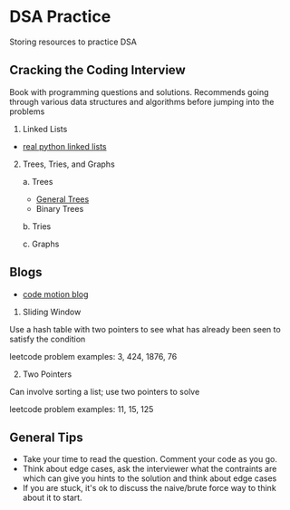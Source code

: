 # DSA Practice

Storing resources to practice DSA

## Cracking the Coding Interview

Book with programming questions and solutions. Recommends going through various data structures and algorithms before jumping into the problems

1. Linked Lists

- [real python linked lists](https://realpython.com/linked-lists-python/)

2. Trees, Tries, and Graphs

    a. Trees
    - [General Trees](https://www.youtube.com/watch?v=4r_XR9fUPhQ)
    - Binary Trees

    b. Tries

    c. Graphs

## Blogs

- [code motion blog](https://www.blog.codeinmotion.io/p/leetcode-patterns)

1. Sliding Window 

Use a hash table with two pointers to see what has already been seen to satisfy the condition

leetcode problem examples: 3, 424, 1876, 76

2. Two Pointers

Can involve sorting a list; use two pointers to solve

leetcode problem examples: 11, 15, 125

## General Tips

- Take your time to read the question. Comment your code as you go.
- Think about edge cases, ask the interviewer what the contraints are which can give you hints to the solution and think about edge cases
- If you are stuck, it's ok to discuss the naive/brute force way to think about it to start.

